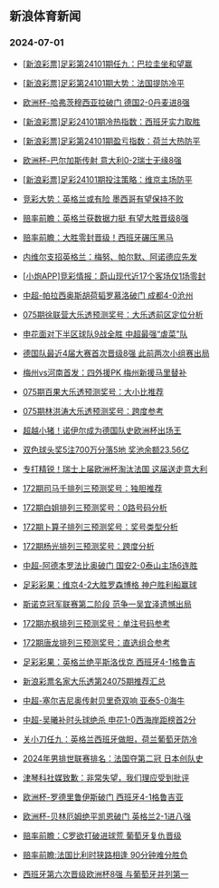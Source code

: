 ## 新浪体育新闻 
### 2024-07-01

+ [[新浪彩票]足彩第24101期任九：巴拉圭坐和望赢](https://sports.sina.com.cn/l/2024-06-30/doc-incanfxv9945381.shtml)

+ [[新浪彩票]足彩第24101期大势：法国提防冷平](https://sports.sina.com.cn/l/2024-06-30/doc-incanfxu4448220.shtml)

+ [欧洲杯-哈弗茨穆西亚拉破门 德国2-0丹麦进8强](https://sports.sina.com.cn/global/germany/2024-06-30/doc-incanfxu4444204.shtml)

+ [[新浪彩票]足彩24101期冷热指数：西班牙实力取胜](https://sports.sina.com.cn/l/2024-06-30/doc-incannft9815513.shtml)

+ [[新浪彩票]足彩第24101期盈亏指数：荷兰大热防平](https://sports.sina.com.cn/l/2024-06-30/doc-incannfs4318086.shtml)

+ [欧洲杯-巴尔加斯传射 意大利0-2瑞士无缘8强](https://sports.sina.com.cn/g/seriea/2024-06-30/doc-incanfxv9939395.shtml)

+ [[新浪彩票]足彩24101期投注策略：维京主场防平](https://sports.sina.com.cn/l/2024-06-30/doc-incannft9814800.shtml)

+ [竞彩大势：英格兰或有险 墨西哥有望保持不败](https://sports.sina.com.cn/l/2024-06-30/doc-incanfxv9944941.shtml)

+ [赔率前瞻：英格兰获数据力挺 有望大胜晋级8强](https://sports.sina.com.cn/l/2024-06-30/doc-incanfxu4447261.shtml)

+ [赔率前瞻：大胜零封晋级！西班牙碾压黑马](https://sports.sina.com.cn/l/2024-06-30/doc-incanfxv9944110.shtml)

+ [内维尔支招英格兰：梅努、帕尔默、阿诺德应先发](https://sports.sina.com.cn/g/2024-06-30/doc-incamzry0033968.shtml)

+ [[小炮APP]竞彩情报：蔚山现代近17个客场仅1场零封](https://sports.sina.com.cn/l/2024-06-30/doc-incanspr9743349.shtml)

+ [中超-帕拉西奥斯胡荷韬罗慕洛破门 成都4-0沧州](https://sports.sina.com.cn/china/j/2024-06-30/doc-incaptza3722644.shtml)

+ [075期徐联营大乐透预测奖号：大乐透前区定位分析](https://sports.sina.com.cn/l/2024-06-30/doc-incapcck4049772.shtml)

+ [申花面对下半区球队9战全胜 中超最强“虐菜”队](https://sports.sina.com.cn/china/j/2024-06-30/doc-incapimi9434053.shtml)

+ [德国队最近4届大赛首次晋级8强 此前两次小组赛出局](https://sports.sina.com.cn/global/germany/2024-06-30/doc-incanspr9727685.shtml)

+ [梅州vs河南首发：四外援PK 梅州新援马里替补](https://sports.sina.com.cn/china/j/2024-06-30/doc-incapimh3946936.shtml)

+ [075期百果大乐透预测奖号：大小比推荐](https://sports.sina.com.cn/l/2024-06-30/doc-incapccm9546444.shtml)

+ [075期林洪涛大乐透预测奖号：跨度参考](https://sports.sina.com.cn/l/2024-06-30/doc-incapcck4050474.shtml)

+ [超越小猪！诺伊尔成为德国队史欧洲杯出场王](https://sports.sina.com.cn/global/germany/2024-06-30/doc-incanspq4237960.shtml)

+ [双色球头奖5注700万分落5地 奖池余额23.56亿](https://sports.sina.com.cn/l/2024-06-30/doc-incappte3847260.shtml)

+ [专打精锐！瑞士上届欧洲杯淘汰法国 这届送走意大利](https://sports.sina.com.cn/global/europe/2024-06-30/doc-incamviy4654450.shtml)

+ [172期司马千排列三预测奖号：独胆推荐](https://sports.sina.com.cn/l/2024-06-30/doc-incapimi9423826.shtml)

+ [172期白姐排列三预测奖号：0路号码分析](https://sports.sina.com.cn/l/2024-06-30/doc-incapimi9424037.shtml)

+ [172期卜算子排列三预测奖号：奖号类型分析](https://sports.sina.com.cn/l/2024-06-30/doc-incapimi9423950.shtml)

+ [172期杨光排列三预测奖号：跨度分析](https://sports.sina.com.cn/l/2024-06-30/doc-incapimh3925404.shtml)

+ [中超-阿德本罗法比奥破门 国安2-0泰山主场6连胜](https://sports.sina.com.cn/china/j/2024-06-30/doc-incaptza3727518.shtml)

+ [足彩彩果：维京4-2大胜罗森博格 神户胜利船赢球](https://sports.sina.com.cn/l/2024-06-30/doc-incaptza3735723.shtml)

+ [斯诺克冠军联赛第二阶段 范争一吴宜泽遗憾出局](https://sports.sina.com.cn/others/snooker/2024-06-30/doc-incannfp6205298.shtml)

+ [172期亦枫排列三预测奖号：单注号码参考](https://sports.sina.com.cn/l/2024-06-30/doc-incapimi9422667.shtml)

+ [172期唐龙排列三预测奖号：直选组合参考](https://sports.sina.com.cn/l/2024-06-30/doc-incapimh3926677.shtml)

+ [足彩彩果：英格兰绝平斯洛伐克 西班牙4-1格鲁吉](https://sports.sina.com.cn/l/2024-06-30/doc-incaptza3735723.shtml)

+ [新浪彩票名家大乐透第24075期推荐汇总](https://sports.sina.com.cn/l/2024-06-30/doc-incapcck4025610.shtml)

+ [中超-塞尔吉尼奥传射贝里奇双响 亚泰5-0海牛](https://sports.sina.com.cn/china/j/2024-06-30/doc-incappte3848325.shtml)

+ [中超-吴曦补时头球绝杀 申花1-0西海岸距榜首2分](https://sports.sina.com.cn/china/j/2024-06-30/doc-incapptf9325610.shtml)

+ [关小刀任九：英格兰西班牙做胆，荷兰葡萄牙防冷](https://sports.sina.com.cn/l/2024-06-30/doc-incapccm9529780.shtml)

+ [2024年男排世联赛排名：法国夺第二冠 日本创队史](https://sports.sina.com.cn/others/volleyball/2024-07-01/doc-incaqres3292113.shtml)

+ [津琴科社媒致歉：非常失望，我们理应受到批评](https://sports.sina.com.cn/g/2024-06-30/doc-incaptzc9239396.shtml)

+ [欧洲杯-罗德里鲁伊斯破门 西班牙4-1格鲁吉亚](https://sports.sina.com.cn/g/pl/2024-07-01/doc-incaqres3313784.shtml)

+ [欧洲杯-贝林厄姆绝平凯恩破门 英格兰2-1进八强](https://sports.sina.com.cn/g/pl/2024-07-01/doc-incaqres3310298.shtml)

+ [赔率前瞻：C罗欲打破进球荒 葡萄牙复仇晋级](https://sports.sina.com.cn/l/2024-07-01/doc-incaqret8788590.shtml)

+ [赔率前瞻:法国比利时狭路相逢 90分钟难分胜负](https://sports.sina.com.cn/l/2024-07-01/doc-incaqret8788360.shtml)

+ [西班牙第六次晋级欧洲杯8强 与葡萄牙并列第一](https://sports.sina.com.cn/global/europe/2024-07-01/doc-incaqvnq3225095.shtml)

